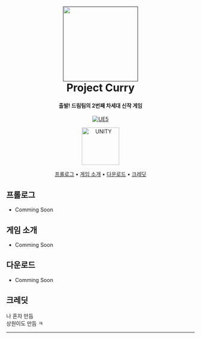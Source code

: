 
<h1 align="center">
  <br>
  <a href=""><img src="" alt="" width="200"></a>
  <br>
Project Curry
  <br>
</h1>

<h4 align="center">출발! 드림팀의 2번째 차세대 신작 게임</h4>

<p align="center">
  <a href="https://www.unrealengine.com/">
    <img src="https://img.shields.io/static/v1?message=Unreal Engine 5&color=000000&logo=unrealengine&logoColor=white&label="
         alt="UE5">
  </a>
  <p align="center">
    <a href="https://unity.com/kr">
      <img src="https://encrypted-tbn0.gstatic.com/images?q=tbn:ANd9GcSuSKFOAPqx9CmZusMMDcsLjcraLic1YGE2cw&s" width="100" height="100" alt="UNITY">
</p>

<p align="center">
  <a href="#프롤로그">프롤로그</a> •
  <a href="#게임-소개">게임 소개</a> •
  <a href="#다운로드">다운로드</a> •
  <a href="#크레딧">크레딧</a>
</p>


## 프롤로그

* Comming Soon

## 게임 소개

* Comming Soon


## 다운로드

* Comming Soon


## 크레딧

나 혼자 만듬<br>
상원이도 만듬 ㅋ
<hr>
